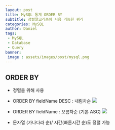 ```yaml
---
layout: post
title: MySQL 통계 ORDER BY
subtitle: 정렬알고리즘에 사용 가능한 쿼리
categories: MySQL
author: Daniel
tags: 
 - MySQL
 - Database
 - Query
banner:
 image : assets/images/post/mysql.png
---
```


ORDER BY
--
- 정렬을 위해 사용 
- ORDER BY fieldName DESC : 내림차순
![](https://i.imgur.com/vMvSNT9.png)

- ORDER BY fieldName : 오름차순 (기본 ASC)
![](https://i.imgur.com/Blny1fC.png)

- 문자열 (가나다라 순)/ 시간(빠른시간 순)도 정렬 가능

